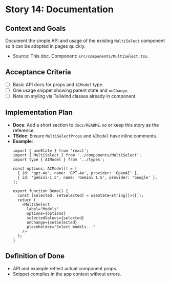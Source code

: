 # Story 14: Documentation

## Context and Goals
Document the simple API and usage of the existing `MultiSelect` component so it can be adopted in pages quickly.

- Source: This doc. Component: `src/components/MultiSelect.tsx`.

## Acceptance Criteria
- [ ] Basic API docs for props and `AIModel` type.
- [ ] One usage snippet showing parent state and `onChange`.
- [ ] Note on styling via Tailwind classes already in component.

## Implementation Plan
- __Docs__: Add a short section to `docs/README.md` or keep this story as the reference.
- __TSdoc__: Ensure `MultiSelectProps` and `AIModel` have inline comments.
- __Example__:
  ```tsx
  import { useState } from 'react';
  import { MultiSelect } from '../components/MultiSelect';
  import type { AIModel } from '../types';

  const options: AIModel[] = [
    { id: 'gpt-4o', name: 'GPT-4o', provider: 'OpenAI' },
    { id: 'gemini-1.5', name: 'Gemini 1.5', provider: 'Google' },
  ];

  export function Demo() {
    const [selected, setSelected] = useState<string[]>([]);
    return (
      <MultiSelect
        label="Models"
        options={options}
        selectedValues={selected}
        onChange={setSelected}
        placeholder="Select models..."
      />
    );
  }
  ```

## Definition of Done
- API and example reflect actual component props.
- Snippet compiles in the app context without errors.
